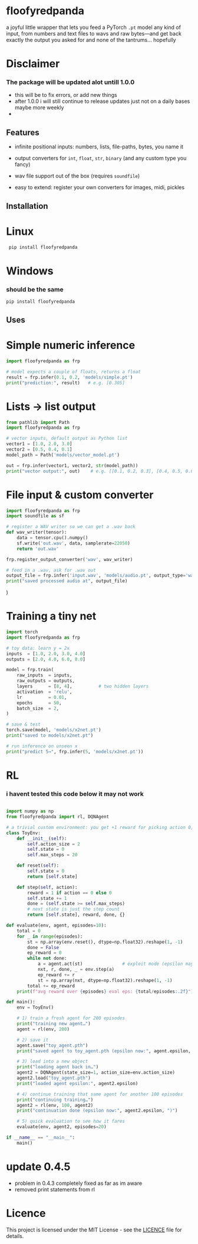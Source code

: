 # floofyredpanda

a joyful little wrapper that lets you feed a PyTorch `.pt` model any kind of input, from numbers and text files to wavs and raw bytes—and get back exactly the output you asked for and none of the tantrums... hopefully

# Disclaimer 
### The package will be updated alot untill 1.0.0 
- this will be to fix errors, or add new things
- after 1.0.0 i will still continue to release updates just not on a daily bases maybe more weekly
- 

## Features

- infinite positional inputs: numbers, lists, file-paths, bytes, you name it  

- output converters for `int`, `float`, `str`, `binary` (and any custom type you fancy)  
- wav file support out of the box (requires `soundfile`)  
- easy to extend: register your own converters for images, midi, pickles
## Installation
# Linux
```bash
 pip install floofyredpanda
```
# Windows
###  should be the same
```cmd
pip install floofyredpanda
```
## Uses
# Simple numeric inference
```python
import floofyredpanda as frp

# model expects a couple of floats, returns a float
result = frp.infer(0.1, 0.2, 'models/simple.pt')
print("prediction:", result)   # e.g. [0.305]
```
# Lists → list output
```python
from pathlib import Path
import floofyredpanda as frp

# vector inputs, default output as Python list
vector1 = [1.0, 2.0, 3.0]
vector2 = [0.5, 0.4, 0.1]
model_path = Path('models/vector_model.pt')

out = frp.infer(vector1, vector2, str(model_path))
print("vector output:", out)    # e.g. [[0.1, 0.2, 0.3], [0.4, 0.5, 0.6]]

```
# File input & custom converter
```python
import floofyredpanda as frp
import soundfile as sf

# register a WAV writer so we can get a .wav back
def wav_writer(tensor):
    data = tensor.cpu().numpy()
    sf.write('out.wav', data, samplerate=22050)
    return 'out.wav'

frp.register_output_converter('wav', wav_writer)

# feed in a .wav, ask for .wav out
output_file = frp.infer('input.wav', 'models/audio.pt', output_type='wav')
print("saved processed audio at", output_file)

```
)


# Training a tiny net
```python
import torch
import floofyredpanda as frp

# toy data: learn y = 2x
inputs  = [1.0, 2.0, 3.0, 4.0]
outputs = [2.0, 4.0, 6.0, 8.0]

model = frp.train(
    raw_inputs  = inputs,
    raw_outputs = outputs,
    layers      = [8, 4],          # two hidden layers
    activation  = 'relu',
    lr          = 0.01,
    epochs      = 50,
    batch_size  = 2,
)

# save & test
torch.save(model, 'models/x2net.pt')
print("saved to models/x2net.pt")

# run inference on unseen x
print("predict 5→", frp.infer(5, 'models/x2net.pt'))

```
# RL
### i havent tested this code below it may not work
```python

import numpy as np
from floofyredpanda import rl, DQNAgent

# a trivial custom environment: you get +1 reward for picking action 0, episode ends at step 20
class ToyEnv:
    def __init__(self):
        self.action_size = 2
        self.state = 0
        self.max_steps = 20

    def reset(self):
        self.state = 0
        return [self.state]

    def step(self, action):
        reward = 1 if action == 0 else 0
        self.state += 1
        done = (self.state >= self.max_steps)
        # next state is just the step count
        return [self.state], reward, done, {}

def evaluate(env, agent, episodes=10):
    total = 0
    for _ in range(episodes):
        st = np.array(env.reset(), dtype=np.float32).reshape(1, -1)
        done = False
        ep_reward = 0
        while not done:
            a = agent.act(st)               # exploit mode (epsilon may be > 0)
            nxt, r, done, _ = env.step(a)
            ep_reward += r
            st = np.array(nxt, dtype=np.float32).reshape(1, -1)
        total += ep_reward
    print(f"avg reward over {episodes} eval eps: {total/episodes:.2f}")

def main():
    env = ToyEnv()

    # 1) train a fresh agent for 200 episodes
    print("training new agent…")
    agent = rl(env, 200)

    # 2) save it
    agent.save("toy_agent.pth")
    print("saved agent to toy_agent.pth (epsilon now:", agent.epsilon, ")")

    # 3) load into a new object
    print("loading agent back in…")
    agent2 = DQNAgent(state_size=1, action_size=env.action_size)
    agent2.load("toy_agent.pth")
    print("loaded agent epsilon:", agent2.epsilon)

    # 4) continue training that same agent for another 100 episodes
    print("continuing training…")
    agent2 = rl(env, 100, agent2)
    print("continuation done (epsilon now:", agent2.epsilon, ")")

    # 5) quick evaluation to see how it fares
    evaluate(env, agent2, episodes=20)

if __name__ == "__main__":
    main()

```
# update 0.4.5
- problem in 0.4.3 completely fixed as far as im aware
- removed print statements from rl

# Licence

This project is licensed under the MIT License - see the [LICENCE](LICENCE) file for details.

